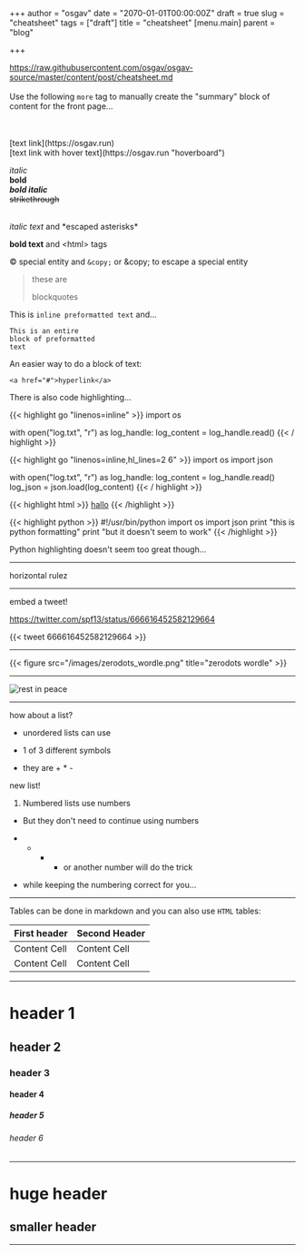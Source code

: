 +++
author = "osgav"
date = "2070-01-01T00:00:00Z"
draft = true
slug = "cheatsheet"
tags = ["draft"]
title = "cheatsheet" 
[menu.main]
parent = "blog"

+++

https://raw.githubusercontent.com/osgav/osgav-source/master/content/post/cheatsheet.md
<br /><br />
Use the following `more` tag to manually create the "summary" block of content for the front page...

<!--more-->

<br />
<https://osgav.run><br />
[text link](https://osgav.run)<br />
[text link with hover text](https://osgav.run "hoverboard")<br />

*italic*<br />
**bold**<br />
***bold italic***<br />
<s>strikethrough</s><br />
<br />



*italic text* and \*escaped asterisks\*

<b>bold text</b> and &lt;html&gt; tags

&copy; special entity and `&copy;` or &amp;copy; to escape a special entity 


> these are
>
> blockquotes

This is `inline preformatted text` and...

    This is an entire
    block of preformatted
    text

An easier way to do a block of text:

```
<a href="#">hyperlink</a>
```
There is also code highlighting...

{{< highlight go "linenos=inline" >}}
import os

with open("log.txt", "r") as log_handle:
	log_content = log_handle.read()
{{< / highlight >}}


{{< highlight go "linenos=inline,hl_lines=2 6" >}}
import os
import json

with open("log.txt", "r") as log_handle:
	log_content = log_handle.read()
	log_json = json.load(log_content)
{{< / highlight >}}


{{< highlight html >}}
<a href="#">hallo</a>
{{< /highlight >}}

{{< highlight python >}}
    #!/usr/bin/python
    import os
    import json
    print "this is python formatting"
    print "but it doesn't seem to work"
{{< /highlight >}}

Python highlighting doesn't seem too great though...

---

horizontal rulez

---

embed a tweet!

https://twitter.com/spf13/status/666616452582129664 

{{< tweet 666616452582129664 >}}

---

{{< figure src="/images/zerodots_wordle.png" title="zerodots wordle" >}}

---

![rest in peace](/images/zerodots_wordle.png "rip")

---

how about a list?

* unordered lists can use
+ 1 of 3 different symbols
- they are + * -

new list!

1. Numbered lists use numbers
+  But they don't need to continue using numbers
*  + * - or another number will do the trick
+  while keeping the numbering correct for you...

---

Tables can be done in markdown and you can also use `HTML` tables:

First header | Second Header
------------ | -------------
Content Cell | Content Cell
Content Cell | Content Cell



---


# header 1
## header 2
### header 3
#### header 4
##### header 5
###### header 6

---

huge header
============

smaller header
--------------

---





